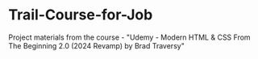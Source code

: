 # Trail-Course-for-Job
Project materials from the course - "Udemy - Modern HTML &amp; CSS From The Beginning 2.0 (2024 Revamp) by Brad Traversy"
